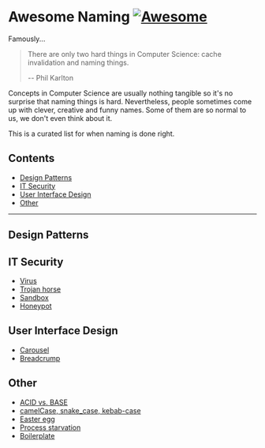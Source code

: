 # Awesome Naming [![Awesome](https://awesome.re/badge.svg)](https://awesome.re)

Famously...

> There are only two hard things in Computer Science: cache invalidation and naming things.
> 
> -- Phil Karlton

Concepts in Computer Science are usually nothing tangible so it's no surprise that naming things is hard.
Nevertheless, people sometimes come up with clever, creative and funny names.
Some of them are so normal to us, we don't even think about it.

This is a curated list for when naming is done right.

## Contents 

- [Design Patterns](#design-patterns)
- [IT Security](#it-security)
- [User Interface Design](#user-interface-design)
- [Other](#other)

---

## Design Patterns

## IT Security

- [Virus](https://en.wikipedia.org/wiki/Computer_virus)
- [Trojan horse](https://en.wikipedia.org/wiki/Trojan_horse_(computing))
- [Sandbox](https://en.wikipedia.org/wiki/Sandbox_(computer_security))
- [Honeypot](https://en.wikipedia.org/wiki/Honeypot_(computing))

## User Interface Design

- [Carousel](https://www.nngroup.com/articles/designing-effective-carousels/)
- [Breadcrump](https://en.wikipedia.org/wiki/Breadcrumb_(navigation))

## Other

- [ACID vs. BASE](https://en.wikipedia.org/wiki/CAP_theorem)
- [camelCase, snake_case, kebab-case](https://en.wikipedia.org/wiki/Letter_case#Special_case_styles)
- [Easter egg](https://en.wikipedia.org/wiki/Easter_egg_(media))
- [Process starvation](https://en.wikipedia.org/wiki/Starvation_(computer_science))
- [Boilerplate](https://en.wikipedia.org/wiki/Boilerplate_code)

